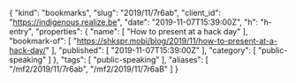 {
  "kind": "bookmarks",
  "slug": "2019/11/7r6ab",
  "client_id": "https://indigenous.realize.be",
  "date": "2019-11-07T15:39:00Z",
  "h": "h-entry",
  "properties": {
    "name": [
      "How to present at a hack day"
    ],
    "bookmark-of": [
      "https://shkspr.mobi/blog/2019/11/how-to-present-at-a-hack-day/"
    ],
    "published": [
      "2019-11-07T15:39:00Z"
    ],
    "category": [
      "public-speaking"
    ]
  },
  "tags": [
    "public-speaking"
  ],
  "aliases": [
    "/mf2/2019/11/7r6ab",
    "/mf2/2019/11/7r6aB"
  ]
}
